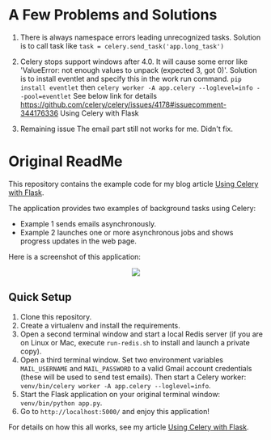 A Few Problems and Solutions
======================
1. There is always namespace errors leading unrecognized tasks. Solution is to call task like 
`task = celery.send_task('app.long_task')`

2. Celery stops support windows after 4.0. It will cause some error like 'ValueError: not enough values to unpack (expected 3, got 0)'. Solution is to install eventlet and specify this in the work run command. `pip install eventlet` then `celery worker -A app.celery --loglevel=info --pool=eventlet`
See below link for details https://github.com/celery/celery/issues/4178#issuecomment-344176336
Using Celery with Flask

3. Remaining issue
The email part still not works for me. Didn't fix.

Original ReadMe
=======================

This repository contains the example code for my blog article [Using Celery with Flask](http://blog.miguelgrinberg.com/post/using-celery-with-flask).

The application provides two examples of background tasks using Celery:

- Example 1 sends emails asynchronously.
- Example 2 launches one or more asynchronous jobs and shows progress updates in the web page.

Here is a screenshot of this application:

<center><img src="http://blog.miguelgrinberg.com/static/images/flask-celery.png"></center>

Quick Setup
-----------

1. Clone this repository.
2. Create a virtualenv and install the requirements.
3. Open a second terminal window and start a local Redis server (if you are on Linux or Mac, execute `run-redis.sh` to install and launch a private copy).
4. Open a third terminal window. Set two environment variables `MAIL_USERNAME` and `MAIL_PASSWORD` to a valid Gmail account credentials (these will be used to send test emails). Then start a Celery worker: `venv/bin/celery worker -A app.celery --loglevel=info`.
5. Start the Flask application on your original terminal window: `venv/bin/python app.py`.
6. Go to `http://localhost:5000/` and enjoy this application!

For details on how this all works, see my article [Using Celery with Flask](http://blog.miguelgrinberg.com/post/using-celery-with-flask).
